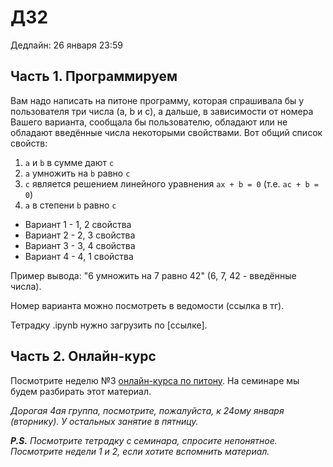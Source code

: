 # ДЗ2

Дедлайн: 26 января 23:59

## Часть 1. Программируем

Вам надо написать на питоне программу, которая спрашивала бы у пользователя три числа (a, b и c), а дальше, в зависимости от номера Вашего варианта,
сообщала бы пользователю, обладают или не обладают введённые числа некоторыми свойствами. Вот общий список свойств:

1. `a` и `b` в сумме дают `c`
2. `a` умножить на `b` равно `c`
3. `c` является решением линейного уравнения `ax + b = 0` (т.е. `ac + b = 0`)
4. `a` в степени `b` равно `c`

- Вариант 1 - 1, 2 свойства
- Вариант 2 - 2, 3 свойства
- Вариант 3 - 3, 4 свойства
- Вариант 4 - 4, 1 свойства

Пример вывода: "6 умножить на 7 равно 42" (6, 7, 42 - введённые числа).

Номер варианта можно посмотреть в ведомости (ссылка в тг).

Тетрадку .ipynb нужно загрузить по [ссылке]. 

## Часть 2. Онлайн-курс

Посмотрите неделю №3 [онлайн-курса по питону](https://edu.hse.ru/course/view.php?id=133389). На семинаре мы будем разбирать этот материал.

*Дорогая 4ая группа, посмотрите, пожалуйста, к 24ому января (вторнику). У остальных занятие в пятницу.*

***P.S.** Посмотрите тетрадку с семинара, спросите непонятное. Посмотрите недели 1 и 2, если хотите вспомнить материал.* 
